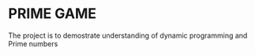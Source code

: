 # PRIME GAME
<p>
The project is to demostrate understanding of dynamic programming and
Prime numbers
</p>
